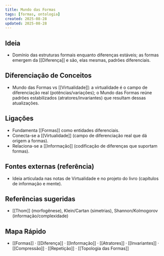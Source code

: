 ```yaml
---
title: Mundo das Formas
tags: [formas, ontologia]
created: 2025-08-28
updated: 2025-08-28
---
```


## Ideia
- Domínio das estruturas formais enquanto diferenças estáveis; as formas emergem da [[Diferença]] e são, elas mesmas, padrões diferenciais.

## Diferenciação de Conceitos
- Mundo das Formas vs [[Virtualidade]]: a virtualidade é o campo de diferenciação real (potências/variações); o Mundo das Formas reúne padrões estabilizados (atratores/invariantes) que resultam dessas atualizações.
 
## Ligações
- Fundamenta [[Formas]] como entidades diferenciais.
- Conecta-se a [[Virtualidade]] (campo de diferenciação real que dá origem a formas).
- Relaciona-se a [[Informação]] (codificação de diferenças que suportam formas).

## Fontes externas (referência)
- Ideia articulada nas notas de Virtualidade e no projeto do livro (capítulos de informação e mente).

## Referências sugeridas
- [[Thom]] (morfogênese), Klein/Cartan (simetrias), Shannon/Kolmogorov (informação/complexidade)
## Mapa Rápido
- [[Formas]] · [[Diferença]] · [[Informação]] · [[Atratores]] · [[Invariantes]] · [[Compressão]] · [[Repetição]] · [[Topologia das Formas]]
